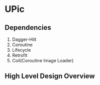 # UPic

## Dependencies
1. Dagger-Hilt
2. Coroutine
3. Lifecycle
4. Retrofit
5. Coil(Coroutine Image Loader)

## High Level Design Overview
